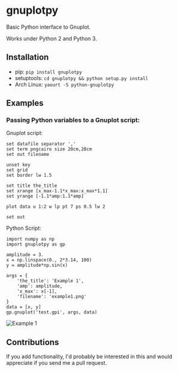 # gnuplotpy
Basic Python interface to Gnuplot.

Works under Python 2 and Python 3.

##  Installation
* pip: `pip install gnuplotpy`
* setuptools: `cd gnuplotpy && python setup.py install`
* Arch Linux: `yaourt -S python-gnuplotpy`

## Examples
### Passing Python variables to a Gnuplot script:

Gnuplot script:

	set datafile separator ','
	set term pngcairo size 20cm,20cm
	set out filename

	unset key
	set grid
	set border lw 1.5

	set title the_title
	set xrange [x_max-1.1*x_max:x_max*1.1]
	set yrange [-1.1*amp:1.1*amp]

	plot data u 1:2 w lp pt 7 ps 0.5 lw 2

	set out

Python Script:

	import numpy as np
	import gnuplotpy as gp

	amplitude = 3.
	x = np.linspace(0., 2*3.14, 100)
	y = amplitude*np.sin(x)

	args = {
	    'the_title': 'Example 1',
	    'amp': amplitude,
	    'x_max': x[-1],
	    'filename': 'example1.png'
	}
	data = [x, y]
	gp.gnuplot('test.gpi', args, data)
	
![Example 1](/home/jl/Desktop/example1.png) 

## Contributions
If you add functionality, I'd probably be interested in this and would
appreciate if you send me a pull request.
